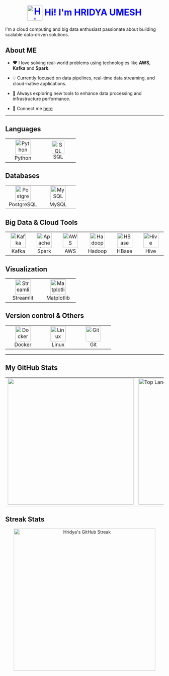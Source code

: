 <h1 align="center" style="color: blue;">
  <img src="https://cdn-icons-png.flaticon.com/512/14036/14036432.png" alt="Hi Icon" width="48" height="48" style="vertical-align: middle;">
  <strong style="color: blue;">Hi! I'm HRIDYA UMESH</strong>
</h1>

I'm a cloud computing and big data enthusiast passionate about building scalable data-driven solutions.

## About ME
- ❤️ I love solving real-world problems using technologies like **AWS**, **Kafka** and **Spark**.  


- 💡 Currently focused on data pipelines, real-time data streaming, and cloud-native applications.  


- 🌱 Always exploring new tools to enhance data processing and infrastructure performance.  


- 🔗 Connect me [here](https://www.linkedin.com/in/hridya-umesh-860078319)

---

<!-- README.md layout using HTML and Devicon CDN badges -->

<h2> Languages</h2>
<table>
  <tr>
    <td align="center" width="96">
      <img src="https://cdn.jsdelivr.net/gh/devicons/devicon/icons/python/python-original.svg" width="48" height="48" alt="Python" />
      <br>Python
    </td>
    <td align="center" width="96">
      <img src="https://img.icons8.com/ios-filled/50/000000/sql.png" alt="SQL" width="40"/>
      <br>SQL
    </td>
  </tr>
</table>

<h2> Databases</h2>
<table>
  <tr>
    <td align="center" width="96">
      <img src="https://cdn.jsdelivr.net/gh/devicons/devicon/icons/postgresql/postgresql-original.svg" width="48" height="48" alt="PostgreSQL" />
      <br>PostgreSQL
    </td>
    <td align="center" width="96">
      <img src="https://cdn.jsdelivr.net/gh/devicons/devicon/icons/mysql/mysql-original.svg" width="48" height="48" alt="MySQL" />
      <br>MySQL
    </td>
  </tr>
</table>

<h2> Big Data & Cloud Tools</h2>
<table>
  <tr>
    <td align="center" width="96">
      <img src="https://cdn.jsdelivr.net/gh/devicons/devicon/icons/apachekafka/apachekafka-original.svg" width="48" height="48" alt="Kafka" />
      <br>Kafka
    </td>
    <td align="center" width="96">
      <img src="https://cdn.jsdelivr.net/gh/devicons/devicon/icons/apache/apache-original.svg" width="48" height="48" alt="Apache Spark" />
      <br>Spark
    </td>
    <td align="center" width="96">
      <img src="https://img.icons8.com/color/48/000000/amazon-web-services.png" alt="AWS" width="48" height="48"/>
      <br>AWS
    </td>
    <td align="center" width="96">
      <img src="https://cdn.jsdelivr.net/gh/devicons/devicon/icons/hadoop/hadoop-original.svg" width="48" height="48" alt="Hadoop" />
      <br>Hadoop
    </td>
    <td align="center" width="96">
      <img src="https://hbase.apache.org/images/hbase_logo.png" width="48" height="48" alt="HBase" />
      <br>HBase
    </td>
    <td align="center" width="96">
     <img src="https://hive.apache.org/images/hive.svg" width="48" height="48" alt="Hive" />
      <br>Hive
    </td>
  </tr>
</table>

<h2> Visualization</h2>
<table>
  <tr>
    <td align="center" width="96">
      <img src="https://cdn.jsdelivr.net/gh/devicons/devicon/icons/streamlit/streamlit-original.svg" width="48" height="48" alt="Streamlit" />
      <br>Streamlit
    </td>
    <td align="center" width="96">
      <img src="https://matplotlib.org/_static/images/logo2.svg" alt="Matplotlib" width="48" height='48'/>
      <br>Matplotlib
    </td>
  </tr>
</table>

<h2> Version control & Others</h2>
<table>
  <tr>
    <td align="center" width="96">
      <img src="https://cdn.jsdelivr.net/gh/devicons/devicon/icons/docker/docker-original.svg" width="48" height="48" alt="Docker" />
      <br>Docker
    </td>
    <td align="center" width="96">
      <img src="https://cdn.jsdelivr.net/gh/devicons/devicon/icons/linux/linux-original.svg" width="48" height="48" alt="Linux" />
      <br>Linux
    </td>
    <td align="center" width="96">
      <img src="https://cdn.jsdelivr.net/gh/devicons/devicon/icons/git/git-original.svg" width="48" height="48" alt="Git" />
      <br>Git
    </td>
  </tr>
</table>

---

<!-- status -->
## My GitHub Stats
<table>
  <tr>
    <td>
      <img width="400" 
     <img src="https://github-profile-summary-cards.vercel.app/api/cards/profile-details?username=Hridya2001&theme=transparent" />
    </td>
    <td>
      <img width="400" 
           src="https://github-readme-stats.vercel.app/api/top-langs/?username=Hridya2001&layout=compact&theme=default" 
           alt="Top Languages" />
    </td>
  </tr>
</table>

## Streak Stats
<div align="center"> <img width="450" src="https://github-readme-streak-stats.herokuapp.com/?user=Hridya2001&theme=default" alt="Hridya's GitHub Streak" /> </div>

